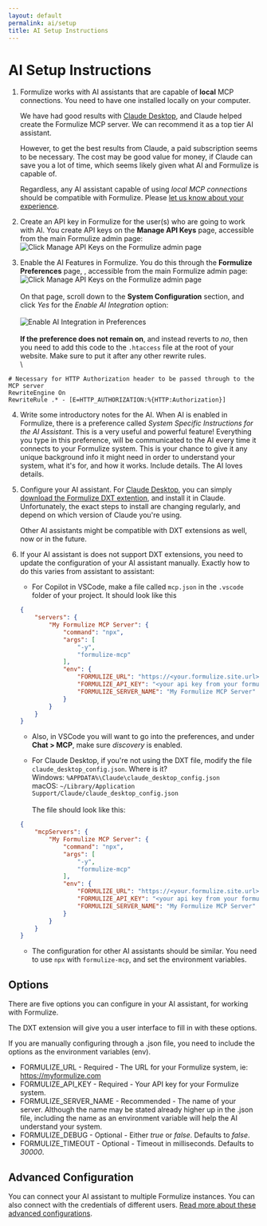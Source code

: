 ```yaml
---
layout: default
permalink: ai/setup
title: AI Setup Instructions
---
```


# AI Setup Instructions

1. Formulize works with AI assistants that are capable of __local__ MCP connections. You need to have one installed locally on your computer.

	We have had good results with <a href='https://claude.ai/download' target='_blank'>Claude Desktop</a>, and Claude helped create the Formulize MCP server. We can recommend it as a top tier AI assistant.

	However, to get the best results from Claude, a paid subscription seems to be necessary. The cost may be good value for money, if Claude can save you a lot of time, which seems likely given what AI and Formulize is capable of.

	Regardless, any AI assistant capable of using _local MCP connections_ should be compatible with Formulize. Please <a href='mailto:info@formulize.org'>let us know about your experience</a>.

2. Create an API key in Formulize for the user(s) who are going to work with AI. You create API keys on the __Manage API Keys__ page, accessible from the main Formulize admin page:\
![Click Manage API Keys on the Formulize admin page](../../images/Manage-API-keys.png)

3. Enable the AI Features in Formulize. You do this through the __Formulize Preferences__ page, , accessible from the main Formulize admin page:\
![Click Manage API Keys on the Formulize admin page](../../images/Formulize-preferences.png)\
\
On that page, scroll down to the __System Configuration__ section, and click _Yes_ for the _Enable AI Integration_ option:\
\
![Enable AI Integration in Preferences](../../images/enable-ai.png)\
\
__If the preference does not remain on__, and instead reverts to _no_, then you need to add this code to the ```.htaccess``` file at the root of your website. Make sure to put it after any other rewrite rules.\
\
```apacheconf
# Necessary for HTTP Authorization header to be passed through to the MCP server
RewriteEngine On
RewriteRule .* - [E=HTTP_AUTHORIZATION:%{HTTP:Authorization}]
```

4. Write some introductory notes for the AI. When AI is enabled in Formulize, there is a preference called _System Specific Instructions for the AI Assistant_. This is a very useful and powerful feature! Everything you type in this preference, will be communicated to the AI every time it connects to your Formulize system. This is your chance to give it any unique background info it might need in order to understand your system, what it's for, and how it works. Include details. The AI loves details.

4. Configure your AI assistant. For <a href='https://claude.ai/download' target='_blank'>Claude Desktop</a>, you can simply <a href='https://github.com/jegelstaff/formulize-mcp/releases/download/v1.3.2/formulize-mcp.dxt' download='formulize-mcp.dxt'>download the Formulize DXT extention</a>, and install it in Claude. Unfortunately, the exact steps to install are changing regularly, and depend on which version of Claude you're using.

	Other AI assistants might be compatible with DXT extensions as well, now or in the future.

5. If your AI assistant is does not support DXT extensions, you need to update the configuration of your AI assistant manually. Exactly how to do this varies from assistant to assistant:

	- For Copilot in VSCode, make a file called ```mcp.json``` in the ```.vscode``` folder of your project. It should look like this

	```json
	{
		"servers": {
			"My Formulize MCP Server": {
				"command": "npx",
				"args": [
					"-y",
					"formulize-mcp"
				],
				"env": {
					"FORMULIZE_URL": "https://<your.formulize.site.url>",
					"FORMULIZE_API_KEY": "<your api key from your formulize site>",
					"FORMULIZE_SERVER_NAME": "My Formulize MCP Server"
				}
			}
		}
	}
	```

	- Also, in VSCode you will want to go into the preferences, and under __Chat > MCP__, make sure _discovery_ is enabled.

	- For Claude Desktop, if you're not using the DXT file, modify the file ```claude_desktop_config.json```. Where is it?\
	Windows: ```%APPDATA%\Claude\claude_desktop_config.json```\
	macOS: ```~/Library/Application Support/Claude/claude_desktop_config.json```\
	\
	The file should look like this:

	```json
	{
		"mcpServers": {
			"My Formulize MCP Server": {
				"command": "npx",
				"args": [
					"-y",
					"formulize-mcp"
				],
				"env": {
					"FORMULIZE_URL": "https://<your.formulize.site.url>",
					"FORMULIZE_API_KEY": "<your api key from your formulize site>",
					"FORMULIZE_SERVER_NAME": "My Formulize MCP Server"
				}
			}
		}
	}
	```

	- The configuration for other AI assistants should be similar. You need to use ```npx``` with ```formulize-mcp```, and set the environment variables.

## Options

There are five options you can configure in your AI assistant, for working with Formulize.

The DXT extension will give you a user interface to fill in with these options.

If you are manually configuring through a .json file, you need to include the options as the environment variables (env).

- FORMULIZE_URL - Required - The URL for your Formulize system, ie: https://myformulize.com
- FORMULIZE_API_KEY - Required - Your API key for your Formulize system.
- FORMULIZE_SERVER_NAME - Recommended - The name of your server. Although the name may be stated already higher up in the .json file, including the name as an environment variable will help the AI understand your system.
- FORMULIZE_DEBUG - Optional - Either _true_ or _false_. Defaults to _false_.
- FORMULIZE_TIMEOUT - Optional - Timeout in milliseconds. Defaults to _30000_.

## Advanced Configuration

You can connect your AI assistant to multiple Formulize instances. You can also connect with the credentials of different users. [Read more about these advanced configurations](../ai/advanced-setup).


